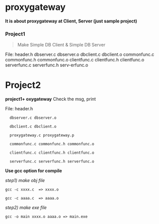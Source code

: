 # proxygateway
**It is about proxygateway at Client, Server (just sample project)**

### Project1 
>Make Simple DB Client & Simple DB Server

File: 
      header.h
      dbserver.c dbserver.o
      dbclient.c dbclient.o
      commonfunc.c commonfunc.h commonfunc.o
      clientfunc.c clientfunc.h clientfunc.o
      serverfunc.c serverfunc.h serv-erfunc.o


# Project2
**project1+ oxygateway**
Check the msg, print

File: header.h 

      dbserver.c dbserver.o
      
      dbclient.c dbclient.o
      
      proxygateway.c proxygateway.p
      
      commonfunc.c commonfunc.h commonfunc.o
      
      clientfunc.c clientfunc.h clientfunc.o 
      
      serverfunc.c serverfunc.h serverfunc.o



**Use gcc option for compile**

_step1) make obj file_

`gcc -c xxxx.c  => xxxx.o`

`gcc -c aaaa.c  => aaaa.o`

_step2) make exe file_

`gcc -o main xxxx.o aaaa.o => main.exe`


